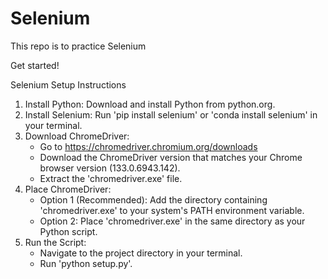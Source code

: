 # Selenium
This repo is to practice Selenium

Get started!

Selenium Setup Instructions

1. Install Python: Download and install Python from python.org.
2. Install Selenium: Run 'pip install selenium' or 'conda install selenium' in your terminal.
3. Download ChromeDriver:
   - Go to https://chromedriver.chromium.org/downloads
   - Download the ChromeDriver version that matches your Chrome browser version (133.0.6943.142).
   - Extract the 'chromedriver.exe' file.
4. Place ChromeDriver:
   - Option 1 (Recommended): Add the directory containing 'chromedriver.exe' to your system's PATH environment variable.
   - Option 2: Place 'chromedriver.exe' in the same directory as your Python script.
5. Run the Script:
   - Navigate to the project directory in your terminal.
   - Run 'python setup.py'.